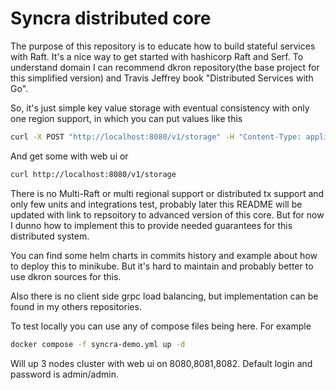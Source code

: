 # Syncra distributed core
The purpose of this repository is to educate how to build stateful services with Raft.
It's a nice way to get started with hashicorp Raft and Serf. To understand domain I can recommend
dkron repository(the base project for this simplified version) and Travis Jeffrey book "Distributed Services with Go".

So, it's just simple key value storage with eventual consistency with only one region support, in which you can put values like this
```sh
curl -X POST "http://localhost:8080/v1/storage" -H "Content-Type: application/json" -d '{"key": "test_key", "value": "test_value"}'
```
And get some with web ui or
```sh
curl http://localhost:8080/v1/storage                                                                                              
```

There is no Multi-Raft or multi regional support or distributed tx support and only few units and integrations test,
probably later this README will be updated with link to repsoitory to advanced version of this core. But for now I dunno how
to implement this to provide needed guarantees for this distributed system.

You can find some helm charts in commits history and example about how to deploy this to minikube. But it's hard to maintain and probably better to
use dkron sources for this.

Also there is no client side grpc load balancing, but implementation can be found in my others repositories.


To test locally you can use any of compose files being here. For example
```sh
docker compose -f syncra-demo.yml up -d
```
Will up 3 nodes cluster with web ui on 8080,8081,8082. Default login and password is admin/admin.
